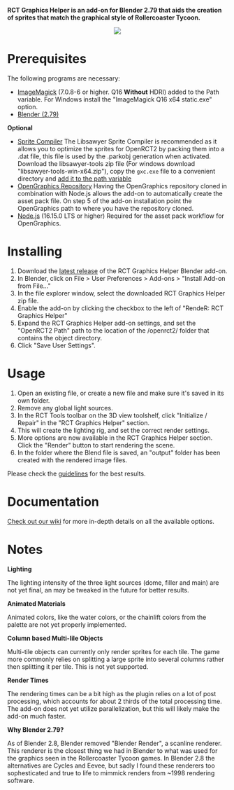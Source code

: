**RCT Graphics Helper is an add-on for Blender 2.79 that aids the creation of sprites that match the graphical style of Rollercoaster Tycoon.**

<p align="center">
  <img src="https://user-images.githubusercontent.com/2348094/163599017-243ab3a5-5567-4cd2-91d5-565b0cc86e63.png">
</p>

# Prerequisites

The following programs are necessary:

- [ImageMagick](https://imagemagick.org/script/download.php) (7.0.8-6 or higher. Q16 **Without** HDRI) added to the Path variable. For Windows install the "ImageMagick Q16 x64 static.exe" option.
- [Blender (2.79)](https://download.blender.org/release/Blender2.79/)

**Optional**

- [Sprite Compiler](https://github.com/IntelOrca/libsawyer/releases/tag/v1.1.0) The Libsawyer Sprite Compiler is recommended as it allows you to optimize the sprites for OpenRCT2 by packing them into a .dat file, this file is used by the .parkobj generation when activated. Download the libsawyer-tools zip file (For windows download "libsawyer-tools-win-x64.zip"), copy the `gxc.exe` file to a convenient directory and [add it to the path variable](https://docs.microsoft.com/en-us/previous-versions/office/developer/sharepoint-2010/ee537574(v=office.14))
- [OpenGraphics Repository](https://github.com/openrct2/opengraphics) Having the OpenGraphics repository cloned in combination with Node.js allows the add-on to automatically create the asset pack file. On step 5 of the add-on installation point the OpenGraphics path to where you have the repository cloned. 
- [Node.js](https://nodejs.org/en/) (16.15.0 LTS or higher) Required for the asset pack workflow for OpenGraphics.

# Installing

1. Download the [latest release](https://github.com/oli414/Blender-RCT-Graphics/releases) of the RCT Graphics Helper Blender add-on.
2. In Blender, click on File > User Preferences > Add-ons > "Install Add-on from File..."
3. In the file explorer window, select the downloaded RCT Graphics Helper zip file.
4. Enable the add-on by clicking the checkbox to the left of "RendeR: RCT Graphics Helper"
5. Expand the RCT Graphics Helper add-on settings, and set the "OpenRCT2 Path" path to the location of the /openrct2/ folder that contains the object directory.
6. Click "Save User Settings".

# Usage

1. Open an existing file, or create a new file and make sure it's saved in its own folder.
2. Remove any global light sources.
3. In the RCT Tools toolbar on the 3D view toolshelf, click "Initialize / Repair" in the "RCT Graphics Helper" section.
4. This will create the lighting rig, and set the correct render settings.
5. More options are now available in the RCT Graphics Helper section. Click the "Render" button to start rendering the scene.
6. In the folder where the Blend file is saved, an "output" folder has been created with the rendered image files.

Please check the [guidelines](https://github.com/oli414/Blender-RCT-Graphics/wiki/Guidelines) for the best results.

# Documentation

[Check out our wiki](https://github.com/oli414/Blender-RCT-Graphics/wiki/Documentation) for more in-depth details on all the available options.

# Notes

**Lighting**

The lighting intensity of the three light sources (dome, filler and main) are not yet final, an may be tweaked in the future for better results.

**Animated Materials**

Animated colors, like the water colors, or the chainlift colors from the palette are not yet properly implemented.

**Column based Multi-Iile Objects**

Multi-tile objects can currently only render sprites for each tile. The game more commonly relies on splitting a large sprite into several columns rather then splitting it per tile. This is not yet supported.

**Render Times**

The rendering times can be a bit high as the plugin relies on a lot of post processing, which accounts for about 2 thirds of the total processing time.
The add-on does not yet utilize parallelization, but this will likely make the add-on much faster.

**Why Blender 2.79?**

As of Blender 2.8, Blender removed "Blender Render", a scanline renderer. This renderer is the closest thing we had in Blender to what was used for the graphics seen in the Rollercoaster Tycoon games.
In Blender 2.8 the alternatives are Cycles and Eevee, but sadly I found these renderers too sophesticated and true to life to mimmick renders from ~1998 rendering software.
